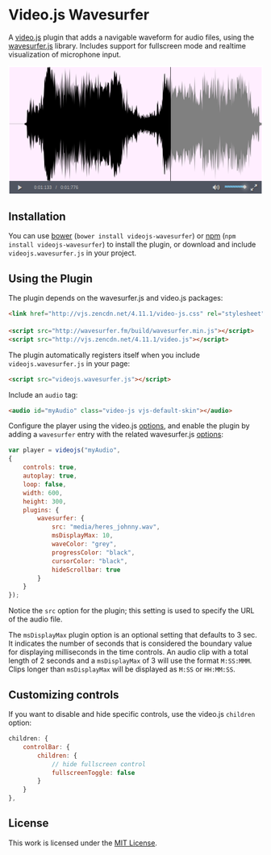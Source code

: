 Video.js Wavesurfer
===================

A [video.js](http://www.videojs.com/) plugin that adds a navigable waveform
for audio files, using the [wavesurfer.js](https://github.com/katspaugh/wavesurfer.js)
library. Includes support for fullscreen mode and realtime visualization of microphone
input.

![Screenshot](/examples/img/screenshot.png?raw=true "Screenshot")

Installation
------------

You can use [bower](http://bower.io) (`bower install videojs-wavesurfer`) or
[npm](https://www.npmjs.org) (`npm install videojs-wavesurfer`) to install the
plugin, or download and include `videojs.wavesurfer.js` in your project.

Using the Plugin
----------------

The plugin depends on the wavesurfer.js and video.js packages:

```html
<link href="http://vjs.zencdn.net/4.11.1/video-js.css" rel="stylesheet">

<script src="http://wavesurfer.fm/build/wavesurfer.min.js"></script>
<script src="http://vjs.zencdn.net/4.11.1/video.js"></script>
```

The plugin automatically registers itself when you include `videojs.wavesurfer.js`
in your page:

```html
<script src="videojs.wavesurfer.js"></script>
```

Include an `audio` tag:

```html
<audio id="myAudio" class="video-js vjs-default-skin"></audio>
```

Configure the player using the video.js
[options](https://github.com/videojs/video.js/blob/master/docs/guides/options.md),
and enable the plugin by adding a `wavesurfer` entry with the related wavesurfer.js
[options](https://github.com/katspaugh/wavesurfer.js#wavesurfer-options):

```javascript
var player = videojs("myAudio",
{
    controls: true,
    autoplay: true,
    loop: false,
    width: 600,
    height: 300,
    plugins: {
        wavesurfer: {
            src: "media/heres_johnny.wav",
            msDisplayMax: 10,
            waveColor: "grey",
            progressColor: "black",
            cursorColor: "black",
            hideScrollbar: true
        }
    }
});
```

Notice the `src` option for the plugin; this setting is used to specify the
URL of the audio file.

The `msDisplayMax` plugin option is an optional setting that defaults to 3 sec.
It indicates the number of seconds that is considered the boundary value for
displaying milliseconds in the time controls. An audio clip with a total
length of 2 seconds and a `msDisplayMax` of 3 will use the format `M:SS:MMM`.
Clips longer than `msDisplayMax` will be displayed as `M:SS` or `HH:MM:SS`.

Customizing controls
--------------------

If you want to disable and hide specific controls, use the video.js `children`
option:

```javascript
children: {
    controlBar: {
        children: {
            // hide fullscreen control
            fullscreenToggle: false
        }
    }
},
```

License
-------

This work is licensed under the [MIT License](LICENSE).
